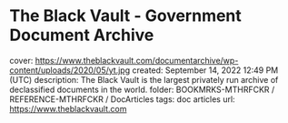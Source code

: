 # The Black Vault - Government Document Archive

cover: https://www.theblackvault.com/documentarchive/wp-content/uploads/2020/05/yt.jpg
created: September 14, 2022 12:49 PM (UTC)
description: The Black Vault is the largest privately run archive of declassified documents in the world.
folder: BOOKMRKS-MTHRFCKR / REFERENCE-MTHRFCKR / DocArticles
tags: doc articles
url: https://www.theblackvault.com